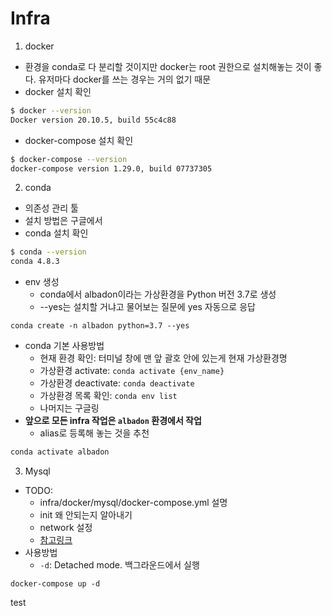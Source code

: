 # Infra

1. docker

* 환경을 conda로 다 분리할 것이지만 docker는 root 권한으로 설치해놓는 것이 좋다. 유저마다 docker를 쓰는 경우는 거의 없기 때문
* docker 설치 확인
```bash
$ docker --version
Docker version 20.10.5, build 55c4c88
```
* docker-compose 설치 확인
```bash
$ docker-compose --version
docker-compose version 1.29.0, build 07737305
```

2. conda

* 의존성 관리 툴
* 설치 방법은 구글에서
* conda 설치 확인
```bash
$ conda --version
conda 4.8.3
```
* env 생성
  * conda에서 albadon이라는 가상환경을 Python 버전 3.7로 생성
  * --yes는 설치할 거냐고 물어보는 질문에 yes 자동으로 응답
```
conda create -n albadon python=3.7 --yes
```
* conda 기본 사용방법
  * 현재 환경 확인: 터미널 창에 맨 앞 괄호 안에 있는게 현재 가상환경명
  * 가상환경 activate: `conda activate {env_name}`
  * 가상환경 deactivate: `conda deactivate`
  * 가상환경 목록 확인: `conda env list`
  * 나머지는 구글링
* **앞으로 모든 infra 작업은 `albadon` 환경에서 작업**
  * alias로 등록해 놓는 것을 추천
```bash
conda activate albadon
```

3. Mysql

* TODO:
  * infra/docker/mysql/docker-compose.yml 설명
  * init 왜 안되는지 알아내기
  * network 설정
  * [참고링크](https://int-i.github.io/sql/2020-12-31/mysql-docker-compose/)
* 사용방법
  * `-d`: Detached mode. 백그라운드에서 실행
```
docker-compose up -d
```

test